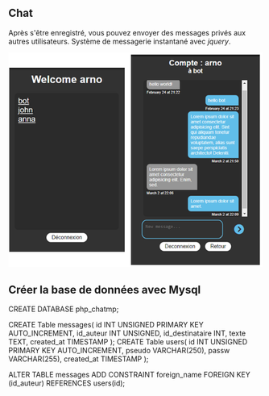 ## Chat

Après s'être enregistré, vous pouvez envoyer des messages privés aux autres utilisateurs. Système de messagerie instantané avec *jquery*.

![Screenshot](https://github.com/AvirKarakitsos/PHPchat/blob/main/images/screenshot.png?raw=true)

## Créer la base de données avec Mysql

CREATE DATABASE php_chatmp;

CREATE Table messages(
    id INT UNSIGNED PRIMARY KEY AUTO_INCREMENT,
    id_auteur INT UNSIGNED,
    id_destinataire INT,
    texte TEXT,
    created_at TIMESTAMP
);
CREATE Table users(
    id INT UNSIGNED PRIMARY KEY AUTO_INCREMENT,
    pseudo VARCHAR(250),
    passw VARCHAR(255),
    created_at TIMESTAMP
);

ALTER TABLE messages ADD CONSTRAINT foreign_name FOREIGN KEY (id_auteur) REFERENCES users(id);